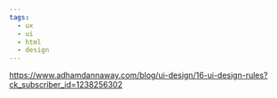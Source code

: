 ```yaml
---
tags:
  - ux
  - ui
  - html
  - design
---
```

https://www.adhamdannaway.com/blog/ui-design/16-ui-design-rules?ck_subscriber_id=1238256302

